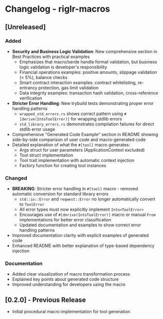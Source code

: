 # Changelog - riglr-macros

## [Unreleased]

### Added
- **Security and Business Logic Validation**: New comprehensive section in Best Practices with practical examples
  - Emphasizes that macro/serde handle format validation, but business logic validation is developer's responsibility
  - Financial operations examples: positive amounts, slippage validation (< 5%), balance checks
  - Smart contract interaction examples: contract whitelisting, re-entrancy protection, gas limit validation
  - Data integrity examples: transaction hash validation, cross-reference verification
- **Stricter Error Handling**: New trybuild tests demonstrating proper error handling patterns
  - `wrapped_std_errors.rs` shows correct pattern using `#[derive(IntoToolError)]` for wrapping stdlib errors
  - `std_library_errors.rs` demonstrates compilation failures for direct stdlib error usage
- Comprehensive "Generated Code Example" section in README showing side-by-side comparison of user code and macro-generated code
- Detailed explanation of what the `#[tool]` macro generates:
  - Args struct for user parameters (ApplicationContext excluded)
  - Tool struct implementation
  - Tool trait implementation with automatic context injection
  - Factory function for creating tool instances

### Changed
- **BREAKING**: Stricter error handling in `#[tool]` macro - removed automatic conversion for standard library errors
  - `std::io::Error` and `reqwest::Error` no longer automatically convert to `ToolError`
  - All error types must now explicitly implement `Into<ToolError>`
  - Encourages use of `#[derive(IntoToolError)]` macro or manual `From` implementations for better error classification
  - Updated documentation and examples to show correct error handling patterns
- Improved documentation clarity with explicit examples of generated code
- Enhanced README with better explanation of type-based dependency injection

### Documentation
- Added clear visualization of macro transformation process
- Explained key points about generated code structure
- Improved understanding for developers using the macro

## [0.2.0] - Previous Release
- Initial procedural macro implementation for tool generation